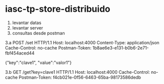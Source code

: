 # iasc-tp-store-distribuido

1. levantar datas
2. levantar server
3. consultas desde postman

3.a
POST /set HTTP/1.1
Host: localhost:4000
Content-Type: application/json
Cache-Control: no-cache
Postman-Token: 1b8ae6e3-e131-b0b6-2e71-fbf454aced44

{"key":"clave1", "value":"valor1"}

3.b
GET /get?key=clave1 HTTP/1.1
Host: localhost:4000
Cache-Control: no-cache
Postman-Token: f4cb021e-0f56-6463-65ba-98173586dedb

